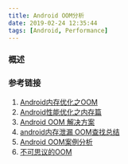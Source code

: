 ```yaml
---
title: Android OOM分析
date: 2019-02-24 12:35:44
tags: [Android, Performance]
---
```


### 概述

>

<!--more-->



### 参考链接

1. [Android内存优化之OOM](http://hukai.me/android-performance-oom/)
2. [Android性能优化之内存篇](http://hukai.me/android-performance-memory/)
3. [Android OOM 解决方案](https://www.cnblogs.com/scetopcsa/p/4005398.html)
4. [android内存泄漏 OOM查找总结](https://www.jianshu.com/p/ed88b12cc65e)
5. [Android OOM案例分析](https://mp.weixin.qq.com/s/UQj4_SdoLW93SmxPszZPdA?)
6. [不可思议的OOM](https://www.jianshu.com/p/e574f0ffdb42)